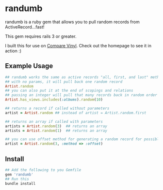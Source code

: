 # randumb

randumb is a ruby gem that allows you to pull random records from ActiveRecord...fast!

This gem requires rails 3 or greater.

I built this for use on [Compare Vinyl][comparevinyl].  Check out the homepage to see it in action :)

## Example Usage

``` ruby
## randumb works the same as active records "all, first, and last" methods
## with no params, it will pull back one random record
Artist.random
## you can also put it at the end of scopings and relations
## passing an integer will pull that many records back in random order (unless your query brings back less records)
Artist.has_views.includes(:albums).random(10)
```

``` ruby
## returns a record if called without parameters
artist = Artist.random ## instead of artist = Artist.random.first

## returns an array if called with parameters
artists = Artist.random(3)  ## returns an array
artists = Artist.random(1)  ## returns an array
```

``` ruby
## you can use offset method for generating a random record for possibly improved performance on large datasets
artist = Artist.random(3, :method => :offset)
```


## Install 

``` ruby
## Add the following to you Gemfile
gem 'randumb'
## Run this
bundle install
```


[comparevinyl]: http://www.comparevinyl.com/
